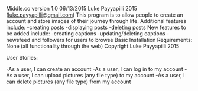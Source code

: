 
Middle.co version 1.0 06/13/2015
Luke Payyapilli 2015 (luke.payyapilli@gmail.com)
This program is to allow people to create an account and store images of their journey through life. Additional features include:
 -creating posts
 -displaying posts
 -deleting posts
New features to be added include:
-creating captions
-updating/deleting captions
-newsfeed and followers for users to browse
Basic Installation Requirements: None (all functionality through the web)
Copyright Luke Payyapilli 2015

User Stories:

-As a user, I can create an account
-As a user, I can log in to my account
-As a user, I can upload pictures (any file type) to my account
-As a user, I can delete pictures (any file type) from my account
